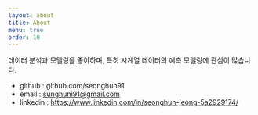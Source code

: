 ```yaml
---
layout: about
title: About
menu: true
order: 10
---
```


데이터 분석과 모델링을 좋아하며, 특히 시계열 데이터의 예측 모델링에 관심이 많습니다.

- github : github.com/seonghun91
- email : sunghuni91@gmail.com
- linkedin : https://www.linkedin.com/in/seonghun-jeong-5a2929174/

